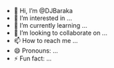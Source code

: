 - 👋 Hi, I’m @DJBaraka
- 👀 I’m interested in ...
- 🌱 I’m currently learning ...
- 💞️ I’m looking to collaborate on ...
- 📫 How to reach me ...
- 😄 Pronouns: ...
- ⚡ Fun fact: ...

<!---
DJBaraka/DJBaraka is a ✨ special ✨ repository because its `README.md` (this file) appears on your GitHub profile.
You can click the Preview link to take a look at your changes.
--->
